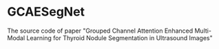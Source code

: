 # GCAESegNet
The source code of paper "Grouped Channel Attention Enhanced Multi-Modal Learning for Thyroid Nodule Segmentation in Ultrasound Images"
